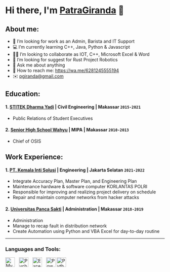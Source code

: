 # Hi there, I'm [PatraGiranda](https://wa.me/6281245555194) 👋
## About me:
- 🔎 I’m looking for work as an Admin, Barista and IT Support
- 💻 I’m currently learning C++, Java, Python & Javascript
- 🧑‍💻 I’m looking to collaborate as IOT, C++, Microsoft Excel & Word
- 🤖 I’m looking for suggest for Rust Project Robotics
- 💬 Ask me about anything
- 📱 How to reach me: https://wa.me/6281245555194
- ✉️ pgiranda@gmail.com
  

## Education:

#### 1. [STITEK Dharma Yadi](https://www.google.com/search?q=stitek+dharma+yadi+makassar&oq=sti&gs_lcrp=EgZjaHJvbWUqBggBEEUYOzIGCAAQRRg5MgYIARBFGDsyDQgCEC4YrwEYxwEYgAQyCggDEAAYsQMYgAQyDQgEEC4YrwEYxwEYgAQyCggFEAAYsQMYgAQyBwgGEAAYgAQyBwgHEC4YgAQyCggIEAAYsQMYgAQyBwgJEAAYgAQyDQgKEC4YrwEYxwEYgAQyCggLEAAYsQMYgAQyCggMEC4YsQMYgAQyDQgNEC4YrwEYxwEYgAQyBwgOEAAYjwLSAQgzNzAxajBqN6gCALACAA&client=ms-android-samsung-gj-rev1&sourceid=chrome-mobile&ie=UTF-8#ip=1) | Civil Engineering | Makassar `2015-2021`
   - Public Relations of Student Executives
 #### 2. [Senior High School Wahyu](https://www.google.com/search?q=sma+wahyu+makassar&client=ms-android-samsung-gj-rev1&sca_esv=570352775&ei=rIYcZfmKBZmD4-EPkuWfQA&gs_ssp=eJzj4tFP1zcsqCoqrzQoTDFgtFI1qDBKSUpNNUqxTDUwSjU3TDS1MqiwME02Nk60NLAwsbRITk4x9RIqzk1UKE_MqCxVyE3MTiwuTiwCAC9rFs0&oq=sma+wah&gs_lp=EhNtb2JpbGUtZ3dzLXdpei1zZXJwIgdzbWEgd2FoKgIIATILEC4YrwEYxwEYgAQyCxAuGK8BGMcBGIAEMgUQABiABDILEC4YgAQYxwEYrwEyBxAAGIAEGAoyBRAAGIAEMgUQABiABDIFEAAYgARI9kdQ8SFY-jxwA3gBkAEAmAHAAaABkwmqAQMwLje4AQHIAQD4AQGoAg_CAg0QABhHGNYEGMkDGLADwgIKEAAYRxjWBBiwA8ICCxAAGIoFGJIDGLADwgIKEAAYigUYsAMYQ8ICChAAGAMYjwEY6gLCAgoQLhgDGI8BGOoCwgILEAAYgAQYsQMYgwHCAggQABiABBixA8ICBxAuGIoFGEPCAgcQABiKBRhDwgIOEC4YgAQYsQMYxwEYrwHiAwQYACBBiAYBkAYO&sclient=mobile-gws-wiz-serp#wptab=si:ALGXSlZJF7kCaKJ3zWcY9kP9KcfEBkp4d8WokKu8odFWC9NwZzk2KBbevkWim_xzgoG6QH6AWVWD14pu_faHQ9lfRU1Zqw_0rZnDbpxVspWooklMHwWN4GczVy5cFxHWPaRGBR0OvZvC6HwlqWi5q8kylI-ta-tFmQ%3D%3D&lpg=cid:CgIgAQ%3D%3D) | MIPA | Makassar `2010-2013`
   - Chief of OSIS

## Work Experience:
#### 1. [PT. Kemala Inti Solusi](https://kemalaintisolusi.co.id/) | Engineering | Jakarta Selatan `2021-2022`
   - Integrate Accuracy Plan, Master Plan, and Engineering Plan
   - Maintenance hardware & software computer KORLANTAS POLRI
   - Responsible for improving and realizing project delivery on schedule
   - Repair and maintain computer networks from hacker attacks
#### 2. [Universitas Panca Sakti](http://www.unpacti.ac.id/) | Administration | Makassar `2018-2019`
   - Administration
   - Manage to recap fault in distribution network
   - Create Automation using Python and VBA Excel for day-to-day routine
---

### Languages and Tools:

[<img align="left" alt="MySQL" width="30px" src="https://cdn.jsdelivr.net/gh/devicons/devicon/icons/mysql/mysql-original.svg" style="padding-right:10px;" />][webdev]
[<img align="left" alt="Pycharm" width="30px" src="https://upload.wikimedia.org/wikipedia/commons/thumb/1/1d/PyCharm_Icon.svg/220px-PyCharm_Icon.svg.png" style="padding-right:10px;" />][webdev]
[<img align="left" alt="Excel" width="30px" src="https://is2-ssl.mzstatic.com/image/thumb/Purple126/v4/a8/fd/5a/a8fd5a84-c6f1-355f-3b9f-6e86598efaa3/XCEL.png/1200x630bb.png" style="padding-right:10px;" />][webdev]
[<img align="left" alt="Power BI" width="30px" src="https://powerbi.microsoft.com/pictures/application-logos/svg/powerbi.svg" style="padding-right:0px;" />][webdev]
[<img align="left" alt="Python" width="30px" src="https://upload.wikimedia.org/wikipedia/commons/thumb/c/c3/Python-logo-notext.svg/110px-Python-logo-notext.svg.png?20100317150552" style="padding-right:10px;" />][webdev]
<br />
<br />

[webdev]: https://github.com/PatraGiranda
